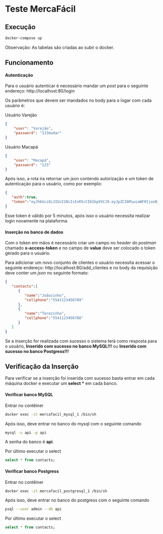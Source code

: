 
# Teste MercaFácil

## Execução

```bash
docker-compose up
```

Observação: As tabelas são criadas ao subir o docker.

## Funcionamento

#### Autenticação
Para o usuário autenticar é necessário mandar um *post* para o seguinte endereço: http://localhost:80/login

Os parâmetros que devem ser mandados no body para o logar com cada usuário é:

Usuário Varejão
```json
{
	"user": "Varejão",
	"password": "123mudar"
}
```
Usuário Macapá
```json
{
	"user": "Macapá",
	"password": "123"
}
```
Após isso, a rota ira retornar um json contendo autorização e um token de autenticação para o usuário, como por exemplo:

```json
{
   "auth":true,
   "token":"eyJhbGciOiJIUzI1NiIsInR5cCI6IkpXVCJ9.eyJpZCI6MiwiaWF0IjoxNjE0NDY2MzUzLCJleHAiOjE2MTQ0NjY2NTN9._mw--N4Mbtb-yvuLIKR3CMjj4CvUoTEdDogp0Iz2cJU"
}
```

Esse token é válido por 5 minutos, após isso o usuário necessita realizar login novamente na plataforma.

#### Inserção no banco de dados
Com o token em mãos é necessário criar um campo no *header* do *postman* chamado **x-access-token** e no campo de  **value** deve ser colocado o token gerado para o usuário.

Para adicionar um novo conjunto de clientes o usuário necessita acessar o seguinte endereço: http://localhost:80/add_clientes e no body da requisição deve conter um *json* no seguinte formato:

```json
{
   "contacts":[
      {
         "name":"Joãozinho",
         "cellphone":"5541123456789"
      },
      {
         "name":"Terezinha",
         "cellphone":"5541123456788"
      }
   ]
}
```
Se a inserção for realizada com sucesso o sistema terá como resposta  para o usuário, **Inserido com sucesso no banco MySQL!!!** ou **Inserido com sucesso no banco Postgress!!!**

## Verificação da Inserção

Para verificar se a inserção foi inserida com sucesso basta entrar em cada máquina docker e executar um **select \*** em cada banco.

#### Verificar banco MySQL

Entrar no contêiner
```bash
docker exec -it mercafacil_mysql_1 /bin/sh
```

Após isso, deve entrar no banco do mysql com o seguinte comando

```bash
mysql -u api -p api
```
A senha do banco é **api**.

Por último executar o select
```sql
select * from contacts;
```

#### Verificar banco Postgress

Entrar no contêiner
```bash
docker exec -it mercafacil_postgresql_1 /bin/sh
```

Após isso, deve entrar no banco do postgress com o seguinte comando

```bash
psql --user admin --db api
```
Por último executar o select
```sql
select * from contacts;
```
